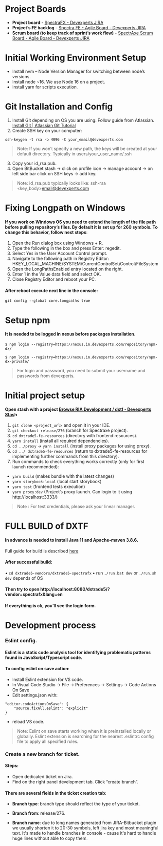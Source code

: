 # Project Boards
- **Project board** - [SpectraFX - Devexperts JIRA](https://jira.in.devexperts.com/secure/Dashboard.jspa?selectPageId=26205)
- **Project’s FE backlog** - [Spectra FE - Agile Board - Devexperts JIRA](https://jira.in.devexperts.com/secure/RapidBoard.jspa?rapidView=842&view=planning&issueLimit=100)
- **Scrum board (to keep track of sprint’s work flow)** - [SpectrAxe Scrum Board - Agile Board - Devexperts JIRA](https://jira.in.devexperts.com/secure/RapidBoard.jspa?rapidView=842&view=planning&issueLimit=100)

# Initial Working Environment Setup
- Install nvm – Node Version Manager for switching between node’s versions.
- Install node ~16. We use Node 16 on a project.
- Install yarn for scripts execution.

# Git Installation and Config
1. Install Git depending on OS you are using. Follow guide from Atlassian. [Install Git | Atlassian Git Tutorial](https://www.atlassian.com/git/tutorials/install-git)
2. Create SSH key on your computer:
```
ssh-keygen -t rsa -b 4096 -C your_email@devexperts.com
```
> Note: If you won’t specify a new path, the keys will be created at your default directory. Typically in users/your_user_name/.ssh

3. Copy your id_rsa.pub.
4. Open BitBucket stash -> click on profile icon -> manage account -> on left side bar click on SSH keys -> add key.
> Note: id_rsa.pub typically looks like: ssh-rsa <key_body>email@devexperts.com

# Fixing Longpath on Windows
#### If you work on Windows OS you need to extend the length of the file path before pulling repository’s files. By default it is set up for 260 symbols. To change this behavior, follow next steps:
1. Open the Run dialog box using Windows + R.
2. Type the following in the box and press Enter: regedit.
3. Select Yes in the User Account Control prompt.
4. Navigate to the following path in Registry Editor: HKEY_LOCAL_MACHINE\SYSTEM\CurrentControlSet\Control\FileSystem
5. Open the LongPathsEnabled entry located on the right.
6. Enter 1 in the Value data field and select OK.
7. Close Registry Editor and reboot your PC.

#### After reboot execute next line in the console:

```
git config --global core.longpaths true
```

# Setup npm
#### It is needed to be logged in nexus before packages installation.
```
$ npm login --registry=https://nexus.in.devexperts.com/repository/npm-dx/
```
```
$ npm login --registry=https://nexus.in.devexperts.com/repository/npm-dx-private/
```
> For login and password, you need to submit your username and passwords from devexperts.

# Initial project setup
#### Open stash with a project [Browse RIA Development / dxtf - Devexperts Stas](https://stash.in.devexperts.com/projects/RIA/repos/dxtf/browse)h
1.	`git clone <project_url>` and open it in your IDE.
2.	`git checkout release/276` (branch for Spectraxe project).
3.	`cd dxtrade5-fe-resources` (directory with frontend resources).
4.	`yarn install` (install all required dependencies).
5.	`cd ../proxy` -> `yarn install` (install proxy packages for using proxy).
6.	`cd ../ dxtrade5-fe-resources` (return to dxtrade5-fe-resources for implementing further commands from this directory).
7.	Run commands to check everything works correctly (only for first launch recommended):
- `yarn build` (makes bundle with the latest changes)
- `yarn storybook:local`  (local start storybook)
- `yarn test`  (frontend tests execution)
- `yarn proxy:dev` (Project’s proxy launch. Can login to it using http://localhost:3333/)
> Note : For test credentials, please ask your linear manager.

# FULL BUILD of DXTF
#### In advance is needed to install Java 11 and Apache-maven 3.8.6.
Full guide for build is described [here](https://confluence.in.devexperts.com/display/dxTrade5/New+Developer+-+Setting+up+the+environment)
#### After successful build:
•	`cd dxtrade5-vendors/dxtrade5-spectrafx`
•	run `./run.bat dev` or `./run.sh dev` depends of OS 
#### Then try to open http://localhost:8080/dxtrade5/?vendor=spectrafx&lang=en
#### If everything is ok, you’ll see the login form.

# Development process
### Eslint config.
#### Eslint is a static code analysis tool for identifying problematic patterns found in JavaScript/Typescript code.
#### To config eslint on save action:
-	Install Eslint extension for VS code.
-	In Visual Code Studio -> File -> Preferences -> Settings -> Code Actions On Save
-	Edit settings.json with:
```
"editor.codeActionsOnSave": {
    "source.fixAll.eslint": "explicit"
}
```

-	reload VS code.
> Note: Eslint on save starts working when it is preinstalled locally or globally. Eslint extension is searching for the nearest .eslintrc config file to apply all specified rules.

### Create a new branch for ticket.
#### Steps:
- Open dedicated ticket on Jira. 
- Find on the right panel development tab. Click “create branch”.

#### There are several fields in the ticket creation tab:
 
- **Branch type**: branch type should reflect the type of your ticket.

- **Branch from**: release/276.

- **Branch name**: due to long names generated from JIRA-Bitbucket plugin we usually shorten it to 20-30 symbols, left jira key and most meaningful text. It's made to handle branches in console - cause it's hard to handle huge lines without able to copy them.







